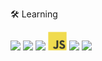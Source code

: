 🛠 Learning

<img src="https://img.shields.io/badge/C-black?style=for-the-badge&logo=c&logoColor=white"></img>
<img src="https://img.shields.io/badge/Python-black?style=for-the-badge&logo=python&logoColor=white"></img>
<img src="https://img.shields.io/badge/Java-black?style=for-the-badge&logo=java&logoColor=white%22%3E"></img>
<img src="https://raw.githubusercontent.com/devicons/devicon/master/icons/javascript/javascript-original.svg" alt="javascript" width="30" height="30"/>
<img src="https://img.shields.io/badge/Nodejs-black?style=for-the-badge&logo=nodejs&logoColor=61DAFB"></img>
<img src="https://img.shields.io/badge/React-black?style=for-the-badge&logo=react&logoColor=61DAFB"></img>

  
